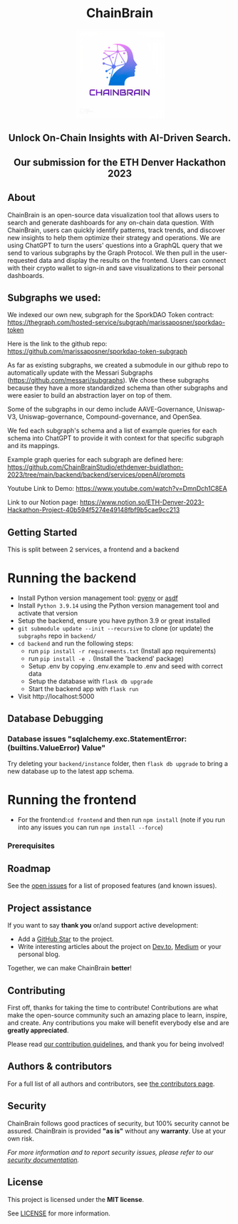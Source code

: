 <div align="center">
  <h1 align="center">ChainBrain</h1>
  <img src="images/chainbrainlogo.jpg" height="200">
  <h2 align="center">Unlock On-Chain Insights with AI-Driven Search.</h2>
  <h2 align="center">Our submission for the ETH Denver Hackathon 2023</h2>
</div>

## About

ChainBrain is an open-source data visualization tool that allows users to search and generate dashboards for any on-chain data question. With ChainBrain, users can quickly identify patterns, track trends, and discover new insights to help them optimize their strategy and operations. We are using ChatGPT to turn the users' questions into a GraphQL query that we send to various subgraphs by the Graph Protocol. We then pull in the user-requested data and display the results on the frontend. Users can connect with their crypto wallet to sign-in and save visualizations to their personal dashboards.

## Subgraphs we used: 

We indexed our own new, subgraph for the SporkDAO Token contract: https://thegraph.com/hosted-service/subgraph/marissaposner/sporkdao-token

Here is the link to the github repo: https://github.com/marissaposner/sporkdao-token-subgraph

As far as existing subgraphs, we created a submodule in our github repo to automatically update with the Messari Subgraphs (https://github.com/messari/subgraphs). We chose these subgraphs because they have a more standardized schema than other subgraphs and were easier to build an abstraction layer on top of them. 

Some of the subgraphs in our demo include AAVE-Governance, Uniswap-V3, Uniswap-governance, Compound-governance, and OpenSea. 

We fed each subgraph's schema and a list of example queries for each schema into ChatGPT to provide it with context for that specific subgraph and its mappings. 

Example graph queries for each subgraph are defined here: https://github.com/ChainBrainStudio/ethdenver-buidlathon-2023/tree/main/backend/backend/services/openAI/prompts

Youtube Link to Demo: https://www.youtube.com/watch?v=DmnDch1C8EA

Link to our Notion page: https://www.notion.so/ETH-Denver-2023-Hackathon-Project-40b594f5274e49148fbf9b5cae9cc213

## Getting Started

This is split between 2 services, a frontend and a backend

# Running the backend
- Install Python version management tool: [pyenv](https://github.com/pyenv/pyenv) or [asdf](https://github.com/asdf-vm/asdf)
- Install `Python 3.9.14` using the Python version management tool and activate that version
- Setup the backend, ensure you have python 3.9 or great installed
- `git submodule update --init --recursive` to clone (or update) the `subgraphs` repo in `backend/`
- `cd backend` and run the following steps:
  - run `pip install -r requirements.txt` (Install app requirements)
  - run `pip install -e .` (Install the 'backend' package)
  - Setup .env by copying .env.example to .env and seed with correct data
  - Setup the database with `flask db upgrade`
  - Start the backend app with `flask run`
- Visit http://localhost:5000

## Database Debugging
### Database issues "sqlalchemy.exc.StatementError: (builtins.ValueError) Value"
Try deleting your `backend/instance` folder, then `flask db upgrade` to bring a new database up to
the latest app schema.


# Running the frontend

- For the frontend:`cd frontend` and then run `npm install` (note if you run into any issues you can run `npm install --force`)

### Prerequisites

## Roadmap

See the [open issues](https://github.com/marissaposner/graph-hackathon-2023/issues) for
a list of proposed features (and known issues).

## Project assistance

If you want to say **thank you** or/and support active development:

- Add a [GitHub Star](https://github.com/marissaposner/graph-hackathon-2023) to the
  project.
- Write interesting articles about the project on [Dev.to](https://dev.to/),
  [Medium](https://medium.com/) or your personal blog.

Together, we can make ChainBrain **better**!

## Contributing

First off, thanks for taking the time to contribute! Contributions are what make
the open-source community such an amazing place to learn, inspire, and create.
Any contributions you make will benefit everybody else and are **greatly
appreciated**.

Please read [our contribution guidelines](docs/CONTRIBUTING.md), and thank you
for being involved!

## Authors & contributors

For a full list of all authors and contributors, see
[the contributors page](https://github.com/gosuto-inzasheru/ethdenver-buidlathon-2023/graphs/contributors).

## Security

ChainBrain follows good practices of security, but 100% security cannot be assured.
ChainBrain is provided **"as is"** without any **warranty**. Use at your own risk.

_For more information and to report security issues, please refer to our
[security documentation](docs/SECURITY.md)._

## License

This project is licensed under the **MIT license**.

See [LICENSE](LICENSE) for more information.
